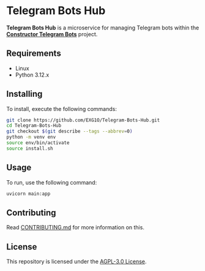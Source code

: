 # Telegram Bots Hub
**Telegram Bots Hub** is a microservice for managing Telegram bots within the [**Constructor Telegram Bots**](https://constructor.exg1o.org/) project.

## Requirements
- Linux
- Python 3.12.x

## Installing
To install, execute the following commands:
```bash
git clone https://github.com/EXG1O/Telegram-Bots-Hub.git
cd Telegram-Bots-Hub
git checkout $(git describe --tags --abbrev=0)
python -m venv env
source env/bin/activate
source install.sh
```

## Usage
To run, use the following command:
```bash
uvicorn main:app
```

## Contributing
Read [CONTRIBUTING.md](CONTRIBUTING.md) for more information on this.

## License
This repository is licensed under the [AGPL-3.0 License](LICENSE).

